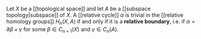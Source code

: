 Let $X$ be a [[topological space]] and let $A$ be a [[subspace topology|subspace]] of $X$. A [[relative cycle]] $\alpha$ is trivial in the [[relative homology groups]] $H_n(X,A)$ if and only if it is a **relative boundary**, i.e. if $\alpha = \partial\beta + \gamma$ for some $\beta\in C_{n+1}(X)$ and $\gamma\in C_n(A)$.

